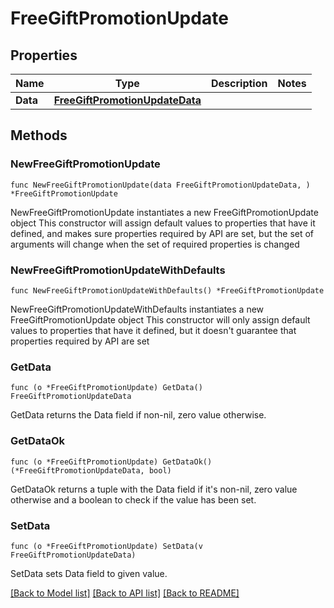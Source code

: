 # FreeGiftPromotionUpdate

## Properties

Name | Type | Description | Notes
------------ | ------------- | ------------- | -------------
**Data** | [**FreeGiftPromotionUpdateData**](FreeGiftPromotionUpdateData.md) |  | 

## Methods

### NewFreeGiftPromotionUpdate

`func NewFreeGiftPromotionUpdate(data FreeGiftPromotionUpdateData, ) *FreeGiftPromotionUpdate`

NewFreeGiftPromotionUpdate instantiates a new FreeGiftPromotionUpdate object
This constructor will assign default values to properties that have it defined,
and makes sure properties required by API are set, but the set of arguments
will change when the set of required properties is changed

### NewFreeGiftPromotionUpdateWithDefaults

`func NewFreeGiftPromotionUpdateWithDefaults() *FreeGiftPromotionUpdate`

NewFreeGiftPromotionUpdateWithDefaults instantiates a new FreeGiftPromotionUpdate object
This constructor will only assign default values to properties that have it defined,
but it doesn't guarantee that properties required by API are set

### GetData

`func (o *FreeGiftPromotionUpdate) GetData() FreeGiftPromotionUpdateData`

GetData returns the Data field if non-nil, zero value otherwise.

### GetDataOk

`func (o *FreeGiftPromotionUpdate) GetDataOk() (*FreeGiftPromotionUpdateData, bool)`

GetDataOk returns a tuple with the Data field if it's non-nil, zero value otherwise
and a boolean to check if the value has been set.

### SetData

`func (o *FreeGiftPromotionUpdate) SetData(v FreeGiftPromotionUpdateData)`

SetData sets Data field to given value.



[[Back to Model list]](../README.md#documentation-for-models) [[Back to API list]](../README.md#documentation-for-api-endpoints) [[Back to README]](../README.md)


